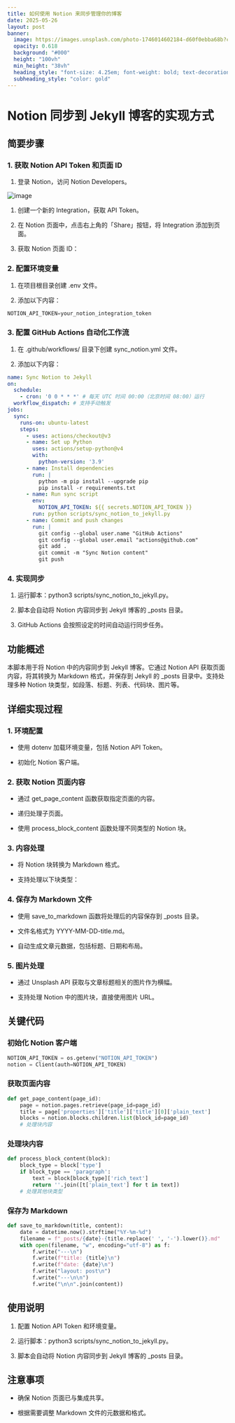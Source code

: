 ```yaml
---
title: 如何使用 Notion 来同步管理你的博客
date: 2025-05-26
layout: post
banner:
  image: https://images.unsplash.com/photo-1746014602184-d60f0ebba68b?crop=entropy&cs=tinysrgb&fit=max&fm=jpg&ixid=M3w2OTIwMzJ8MHwxfHJhbmRvbXx8fHx8fHx8fDE3NDgyNDExNDl8&ixlib=rb-4.1.0&q=80&w=1080
  opacity: 0.618
  background: "#000"
  height: "100vh"
  min_height: "38vh"
  heading_style: "font-size: 4.25em; font-weight: bold; text-decoration: underline"
  subheading_style: "color: gold"
---
```


# Notion 同步到 Jekyll 博客的实现方式

## 简要步骤

### 1. 获取 Notion API Token 和页面 ID

1. 登录 Notion，访问 Notion Developers。

![image](https://prod-files-secure.s3.us-west-2.amazonaws.com/a7a0cc5a-89b9-4cda-8686-1fba0ca52f40/d19c1afe-dea5-4312-9333-786b0ba83054/image.png?X-Amz-Algorithm=AWS4-HMAC-SHA256&X-Amz-Content-Sha256=UNSIGNED-PAYLOAD&X-Amz-Credential=ASIAZI2LB466SRWUP6AT%2F20250526%2Fus-west-2%2Fs3%2Faws4_request&X-Amz-Date=20250526T063228Z&X-Amz-Expires=3600&X-Amz-Security-Token=IQoJb3JpZ2luX2VjEHYaCXVzLXdlc3QtMiJHMEUCIQDgfz%2FrKWSjmzXvID19%2FvfNbXnjz4tySW3aaNGgrLtPOQIgTcpHb212TGC1zTQkGL5f%2BnWr%2BWCwdeRi2vy%2BaGpeYBMq%2FwMIPxAAGgw2Mzc0MjMxODM4MDUiDP2rIcIT0RUI0gEBTSrcA7Cfjv7qKOJVKmhEyv7orqNRDObWW41i2fqbVG5oo%2BbMZVtzlZqGx30LattWB7eXh71xQDHpjQaZy35dARR1gxeSrbZsKQsIR%2FL%2BNytaWSvxqWXbK%2FxC%2BRBRO41yl8t4Ar9zBU%2FJy1qVVblxC6azFH%2B4Rk3Rr14WMwz2B6PhtmVLoFrNGutGh%2Bt%2Bfzo0lhdsHayq4zYA0OIuXCfeSEnNvpLe%2FD8e2PCcfw9GU00E6ooVkWIxqWAt7Us%2FGVM4UiHCxeQiFYj4NQR82vNkoE1tbEbm8f7aHEHslZF2JLybH6hBTCuW%2FPoJAl62YLy%2FF%2F6kYuWCGbm3pWDM1q1MM0OlTydE9SJ3DePDVYFHGF83sGk6TM0gns8I9WXBtVnvr70U8M5VeOwIQbJnyaDtTACAX7y8NCqV6slvBO3Jvk5nq%2F1wNe25UreTXIs33uE7G8S43DzfgqoYl3w6Utdqy0XBFLn1MQK636rCWZiilnD8asc9W8w8uCS4Fw8%2B2aBPRuFbzK%2Fxq8DplsuNdJ8IfChiWWQB3WehEP%2Fe1aRtnTX8T%2FLO%2FVSqpmN1nyGRYxV1m461PKzSj1CwXEhhUT%2FdCFUj2G0pIZaACIsX98kGTluXj5RIvRZPFzpFm6QlI%2FuKMN2O0MEGOqUBM7DR8Rua2XJpxBAban1iEZECquZyDl2OQP0a0GhmQ5625LlBRMAr6O6qOvY5jFh6MnWW%2FtLZpEFVv54DfLxgdgHfCGIbYidQELN%2FPD7YsKZ%2FLnGJf9QUFJ7CkquC1EeQQqeDoUAd8PmzAcozQ6rfAEO0NZfzNYqA6ZCDwNP3ypVl6nN63SdWxSzhq9E3hCg3ORfQsOSGCPmptcfaYx7i92Hod2KX&X-Amz-Signature=2e8a9f7c3e383c30e97062c6d74d94be672772f2c79a3c5ba4d08d29bfb3a3ab&X-Amz-SignedHeaders=host&x-id=GetObject)

1. 创建一个新的 Integration，获取 API Token。

1. 在 Notion 页面中，点击右上角的「Share」按钮，将 Integration 添加到页面。

1. 获取 Notion 页面 ID：


### 2. 配置环境变量

1. 在项目根目录创建 .env 文件。

1. 添加以下内容：

```javascript
NOTION_API_TOKEN=your_notion_integration_token
```

### 3. 配置 GitHub Actions 自动化工作流

1. 在 .github/workflows/ 目录下创建 sync_notion.yml 文件。

1. 添加以下内容：

```yaml
name: Sync Notion to Jekyll
on:
  schedule:
    - cron: '0 0 * * *' # 每天 UTC 时间 00:00（北京时间 08:00）运行
  workflow_dispatch: # 支持手动触发
jobs:
  sync:
    runs-on: ubuntu-latest
    steps:
      - uses: actions/checkout@v3
      - name: Set up Python
        uses: actions/setup-python@v4
        with:
          python-version: '3.9'
      - name: Install dependencies
        run: |
          python -m pip install --upgrade pip
          pip install -r requirements.txt
      - name: Run sync script
        env:
          NOTION_API_TOKEN: ${{ secrets.NOTION_API_TOKEN }}
        run: python scripts/sync_notion_to_jekyll.py
      - name: Commit and push changes
        run: |
          git config --global user.name "GitHub Actions"
          git config --global user.email "actions@github.com"
          git add .
          git commit -m "Sync Notion content"
          git push
```

### 4. 实现同步

1. 运行脚本：python3 scripts/sync_notion_to_jekyll.py。

1. 脚本会自动将 Notion 内容同步到 Jekyll 博客的 _posts 目录。

1. GitHub Actions 会按照设定的时间自动运行同步任务。

## 功能概述

本脚本用于将 Notion 中的内容同步到 Jekyll 博客。它通过 Notion API 获取页面内容，将其转换为 Markdown 格式，并保存到 Jekyll 的 _posts 目录中。支持处理多种 Notion 块类型，如段落、标题、列表、代码块、图片等。

## 详细实现过程

### 1. 环境配置

- 使用 dotenv 加载环境变量，包括 Notion API Token。

- 初始化 Notion 客户端。

### 2. 获取 Notion 页面内容

- 通过 get_page_content 函数获取指定页面的内容。

- 递归处理子页面。

- 使用 process_block_content 函数处理不同类型的 Notion 块。

### 3. 内容处理

- 将 Notion 块转换为 Markdown 格式。

- 支持处理以下块类型：


### 4. 保存为 Markdown 文件

- 使用 save_to_markdown 函数将处理后的内容保存到 _posts 目录。

- 文件名格式为 YYYY-MM-DD-title.md。

- 自动生成文章元数据，包括标题、日期和布局。

### 5. 图片处理

- 通过 Unsplash API 获取与文章标题相关的图片作为横幅。

- 支持处理 Notion 中的图片块，直接使用图片 URL。

## 关键代码

### 初始化 Notion 客户端

```python
NOTION_API_TOKEN = os.getenv("NOTION_API_TOKEN")
notion = Client(auth=NOTION_API_TOKEN)
```

### 获取页面内容

```python
def get_page_content(page_id):
    page = notion.pages.retrieve(page_id=page_id)
    title = page['properties']['title']['title'][0]['plain_text']
    blocks = notion.blocks.children.list(block_id=page_id)
    # 处理块内容
```

### 处理块内容

```python
def process_block_content(block):
    block_type = block['type']
    if block_type == 'paragraph':
        text = block[block_type]['rich_text']
        return ''.join([t['plain_text'] for t in text])
    # 处理其他块类型
```

### 保存为 Markdown

```python
def save_to_markdown(title, content):
    date = datetime.now().strftime("%Y-%m-%d")
    filename = f"_posts/{date}-{title.replace(' ', '-').lower()}.md"
    with open(filename, "w", encoding="utf-8") as f:
        f.write("---\n")
        f.write(f"title: {title}\n")
        f.write(f"date: {date}\n")
        f.write("layout: post\n")
        f.write("---\n\n")
        f.write("\n\n".join(content))
```

## 使用说明

1. 配置 Notion API Token 和环境变量。

1. 运行脚本：python3 scripts/sync_notion_to_jekyll.py。

1. 脚本会自动将 Notion 内容同步到 Jekyll 博客的 _posts 目录。

## 注意事项

- 确保 Notion 页面已与集成共享。

- 根据需要调整 Markdown 文件的元数据和格式。